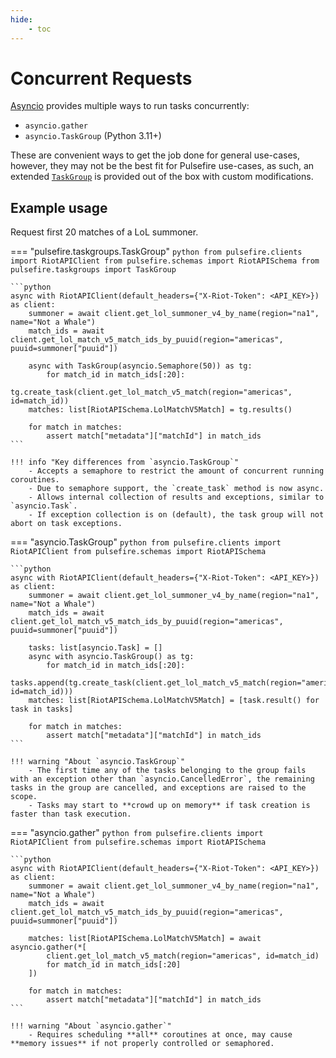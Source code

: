 ```yaml
---
hide:
    - toc
---
```


# Concurrent Requests

[Asyncio](https://docs.python.org/3/library/asyncio-task.html) provides multiple ways to run tasks concurrently:

- `asyncio.gather`
- `asyncio.TaskGroup` (Python 3.11+)

These are convenient ways to get the job done for general use-cases, however, they may not be the best fit for Pulsefire use-cases, as such, an extended [`TaskGroup`](../../reference/utilities/task-group.md) is provided out of the box with custom modifications.

## Example usage

Request first 20 matches of a LoL summoner.

=== "pulsefire.taskgroups.TaskGroup"
    ```python
    from pulsefire.clients import RiotAPIClient
    from pulsefire.schemas import RiotAPISchema
    from pulsefire.taskgroups import TaskGroup
    ```

    ```python
    async with RiotAPIClient(default_headers={"X-Riot-Token": <API_KEY>}) as client:
        summoner = await client.get_lol_summoner_v4_by_name(region="na1", name="Not a Whale")
        match_ids = await client.get_lol_match_v5_match_ids_by_puuid(region="americas", puuid=summoner["puuid"])

        async with TaskGroup(asyncio.Semaphore(50)) as tg:
            for match_id in match_ids[:20]:
                tg.create_task(client.get_lol_match_v5_match(region="americas", id=match_id))
        matches: list[RiotAPISchema.LolMatchV5Match] = tg.results()

        for match in matches:
            assert match["metadata"]["matchId"] in match_ids
    ```

    !!! info "Key differences from `asyncio.TaskGroup`"
        - Accepts a semaphore to restrict the amount of concurrent running coroutines.
        - Due to semaphore support, the `create_task` method is now async.
        - Allows internal collection of results and exceptions, similar to `asyncio.Task`.
        - If exception collection is on (default), the task group will not abort on task exceptions.


=== "asyncio.TaskGroup"
    ```python
    from pulsefire.clients import RiotAPIClient
    from pulsefire.schemas import RiotAPISchema
    ```

    ```python
    async with RiotAPIClient(default_headers={"X-Riot-Token": <API_KEY>}) as client:
        summoner = await client.get_lol_summoner_v4_by_name(region="na1", name="Not a Whale")
        match_ids = await client.get_lol_match_v5_match_ids_by_puuid(region="americas", puuid=summoner["puuid"])

        tasks: list[asyncio.Task] = []
        async with asyncio.TaskGroup() as tg:
            for match_id in match_ids[:20]:
                tasks.append(tg.create_task(client.get_lol_match_v5_match(region="americas", id=match_id)))
        matches: list[RiotAPISchema.LolMatchV5Match] = [task.result() for task in tasks]

        for match in matches:
            assert match["metadata"]["matchId"] in match_ids
    ```

    !!! warning "About `asyncio.TaskGroup`"
        - The first time any of the tasks belonging to the group fails with an exception other than `asyncio.CancelledError`, the remaining tasks in the group are cancelled, and exceptions are raised to the scope.
        - Tasks may start to **crowd up on memory** if task creation is faster than task execution.


=== "asyncio.gather"
    ```python
    from pulsefire.clients import RiotAPIClient
    from pulsefire.schemas import RiotAPISchema
    ```

    ```python
    async with RiotAPIClient(default_headers={"X-Riot-Token": <API_KEY>}) as client:
        summoner = await client.get_lol_summoner_v4_by_name(region="na1", name="Not a Whale")
        match_ids = await client.get_lol_match_v5_match_ids_by_puuid(region="americas", puuid=summoner["puuid"])

        matches: list[RiotAPISchema.LolMatchV5Match] = await asyncio.gather(*[
            client.get_lol_match_v5_match(region="americas", id=match_id)
            for match_id in match_ids[:20]
        ])

        for match in matches:
            assert match["metadata"]["matchId"] in match_ids
    ```

    !!! warning "About `asyncio.gather`"
        - Requires scheduling **all** coroutines at once, may cause **memory issues** if not properly controlled or semaphored.
